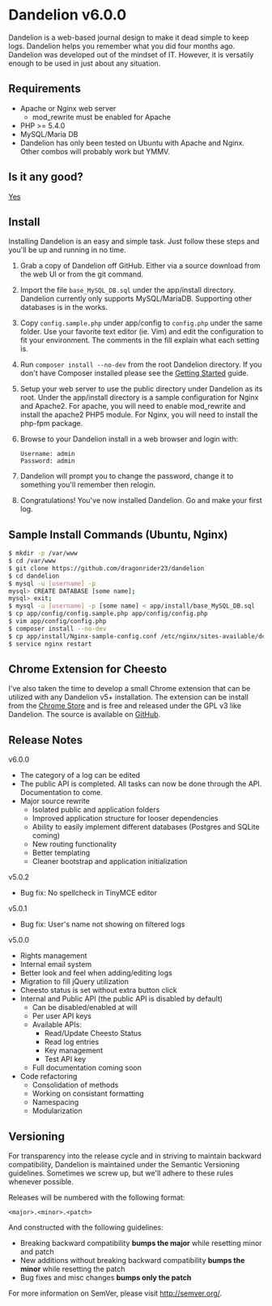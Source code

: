 Dandelion v6.0.0
================

Dandelion is a web-based journal design to make it dead simple to keep logs. Dandelion helps you remember what you did
four months ago. Dandelion was developed out of the mindset of IT. However, it is versatily enough to be used in just
about any situation.

Requirements
------------

* Apache or Nginx web server
    - mod_rewrite must be enabled for Apache
* PHP >= 5.4.0
* MySQL/Maria DB
* Dandelion has only been tested on Ubuntu with Apache and Nginx. Other combos will probably work but YMMV.

Is it any good?
---------------

[Yes](https://news.ycombinator.com/item?id=3067434)

Install
-------

Installing Dandelion is an easy and simple task. Just follow these steps and you'll be up and running in no time.

1. Grab a copy of Dandelion off GitHub. Either via a source download from the web UI or from the git command.
2. Import the file ```base_MySQL_DB.sql``` under the app/install directory. Dandelion currently only supports MySQL/MariaDB.
Supporting other databases is in the works.
3. Copy ```config.sample.php``` under app/config to ```config.php``` under the same folder. Use your favorite text editor
(ie. Vim) and edit the configuration to fit your environment. The comments in the fill explain what each setting is.
4. Run ```composer install --no-dev``` from the root Dandelion directory. If you don't have Composer installed please see the [Getting Started](https://getcomposer.org/doc/00-intro.md) guide.
5. Setup your web server to use the public directory under Dandelion as its root. Under the app/install directory is a
sample configuration for Nginx and Apache2. For apache, you will need to enable mod_rewrite and install the apache2 PHP5 module.
For Nginx, you will need to install the php-fpm package.
6. Browse to your Dandelion install in a web browser and login with:

   ```
   Username: admin
   Password: admin
   ```
   
7. Dandelion will prompt you to change the password, change it to something you'll remember then relogin.
8. Congratulations! You've now installed Dandelion. Go and make your first log.

Sample Install Commands (Ubuntu, Nginx)
---------------------------------------

```bash
$ mkdir -p /var/www
$ cd /var/www
$ git clone https://github.com/dragonrider23/dandelion
$ cd dandelion
$ mysql -u [username] -p
mysql> CREATE DATABASE [some name];
mysql> exit;
$ mysql -u [username] -p [some name] < app/install/base_MySQL_DB.sql
$ cp app/config/config.sample.php app/config/config.php
$ vim app/config/config.php
$ composer install --no-dev
$ cp app/install/Nginx-sample-config.conf /etc/nginx/sites-available/default
$ service nginx restart
```

Chrome Extension for Cheesto
----------------------------

I've also taken the time to develop a small Chrome extension that can be utilized
with any Dandelion v5+ installation. The extension can be install from the [Chrome Store](https://chrome.google.com/webstore/detail/cheesto-user-status/npggfenlbmepblpeenickeifmiionmli) and is free and released under the GPL v3 like Dandelion. The source is available on [GitHub](https://github.com/dragonrider23/Cheesto-Chrome).

Release Notes
-------------

v6.0.0

- The category of a log can be edited
- The public API is completed. All tasks can now be done through the API. Documentation to come.
- Major source rewrite
    * Isolated public and application folders
    * Improved application structure for looser dependencies
    * Ability to easily implement different databases (Postgres and SQLite coming)
    * New routing functionality
    * Better templating
    * Cleaner bootstrap and application initialization

v5.0.2

- Bug fix: No spellcheck in TinyMCE editor

v5.0.1

- Bug fix: User's name not showing on filtered logs

v5.0.0

- Rights management
- Internal email system
- Better look and feel when adding/editing logs
- Migration to fill jQuery utilization
- Cheesto status is set without extra button click
- Internal and Public API (the public API is disabled by default)
    * Can be disabled/enabled at will
    * Per user API keys
    * Available APIs:
        - Read/Update Cheesto Status
        - Read log entries
        - Key management
        - Test API key
    * Full documentation coming soon
- Code refactoring
    * Consolidation of methods
    * Working on consistant formatting
    * Namespacing
    * Modularization

Versioning
----------

For transparency into the release cycle and in striving to maintain backward compatibility, Dandelion is maintained under the Semantic Versioning guidelines. Sometimes we screw up, but we'll adhere to these rules whenever possible.

Releases will be numbered with the following format:

`<major>.<minor>.<patch>`

And constructed with the following guidelines:

- Breaking backward compatibility **bumps the major** while resetting minor and patch
- New additions without breaking backward compatibility **bumps the minor** while resetting the patch
- Bug fixes and misc changes **bumps only the patch**

For more information on SemVer, please visit <http://semver.org/>.
